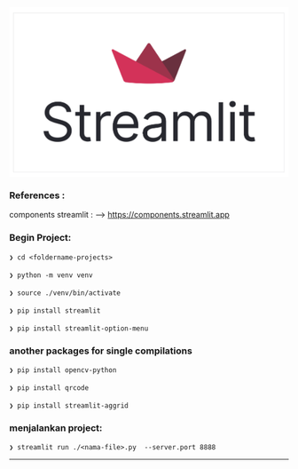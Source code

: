<p align="center">
    <img src="./gambar-petunjuk/streamlit_logo.png" alt="streamlit_logo" style="display: block; margin: 0 auto;">
</p>

### References : 
components streamlit : --> https://components.streamlit.app


### Begin Project:

    ❯ cd <foldername-projects>

    ❯ python -m venv venv

    ❯ source ./venv/bin/activate

    ❯ pip install streamlit

    ❯ pip install streamlit-option-menu


### another packages for single compilations

    ❯ pip install opencv-python

    ❯ pip install qrcode

    ❯ pip install streamlit-aggrid


### menjalankan project:

    ❯ streamlit run ./<nama-file>.py  --server.port 8888


---
